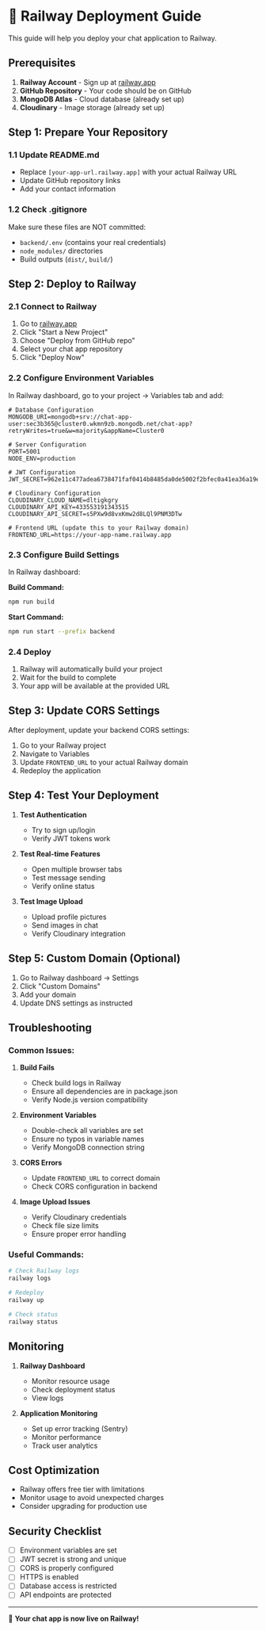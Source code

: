 # 🚀 Railway Deployment Guide

This guide will help you deploy your chat application to Railway.

## Prerequisites

1. **Railway Account** - Sign up at [railway.app](https://railway.app)
2. **GitHub Repository** - Your code should be on GitHub
3. **MongoDB Atlas** - Cloud database (already set up)
4. **Cloudinary** - Image storage (already set up)

## Step 1: Prepare Your Repository

### 1.1 Update README.md

- Replace `[your-app-url.railway.app]` with your actual Railway URL
- Update GitHub repository links
- Add your contact information

### 1.2 Check .gitignore

Make sure these files are NOT committed:

- `backend/.env` (contains your real credentials)
- `node_modules/` directories
- Build outputs (`dist/`, `build/`)

## Step 2: Deploy to Railway

### 2.1 Connect to Railway

1. Go to [railway.app](https://railway.app)
2. Click "Start a New Project"
3. Choose "Deploy from GitHub repo"
4. Select your chat app repository
5. Click "Deploy Now"

### 2.2 Configure Environment Variables

In Railway dashboard, go to your project → Variables tab and add:

```env
# Database Configuration
MONGODB_URI=mongodb+srv://chat-app-user:sec3b365@cluster0.wkmn9zb.mongodb.net/chat-app?retryWrites=true&w=majority&appName=Cluster0

# Server Configuration
PORT=5001
NODE_ENV=production

# JWT Configuration
JWT_SECRET=962e11c477adea6738471faf0414b8485da0de5002f2bfec0a41ea36a19ef29c72dc473f27e4d066f7d364999e82fa7b36e9e4e494134284800cba8fbeb771e0

# Cloudinary Configuration
CLOUDINARY_CLOUD_NAME=dltigkgry
CLOUDINARY_API_KEY=433553191343515
CLOUDINARY_API_SECRET=s5PXw9d8vxKmw2d8LQl9PNM3DTw

# Frontend URL (update this to your Railway domain)
FRONTEND_URL=https://your-app-name.railway.app
```

### 2.3 Configure Build Settings

In Railway dashboard:

**Build Command:**

```bash
npm run build
```

**Start Command:**

```bash
npm run start --prefix backend
```

### 2.4 Deploy

1. Railway will automatically build your project
2. Wait for the build to complete
3. Your app will be available at the provided URL

## Step 3: Update CORS Settings

After deployment, update your backend CORS settings:

1. Go to your Railway project
2. Navigate to Variables
3. Update `FRONTEND_URL` to your actual Railway domain
4. Redeploy the application

## Step 4: Test Your Deployment

1. **Test Authentication**

   - Try to sign up/login
   - Verify JWT tokens work

2. **Test Real-time Features**

   - Open multiple browser tabs
   - Test message sending
   - Verify online status

3. **Test Image Upload**
   - Upload profile pictures
   - Send images in chat
   - Verify Cloudinary integration

## Step 5: Custom Domain (Optional)

1. Go to Railway dashboard → Settings
2. Click "Custom Domains"
3. Add your domain
4. Update DNS settings as instructed

## Troubleshooting

### Common Issues:

1. **Build Fails**

   - Check build logs in Railway
   - Ensure all dependencies are in package.json
   - Verify Node.js version compatibility

2. **Environment Variables**

   - Double-check all variables are set
   - Ensure no typos in variable names
   - Verify MongoDB connection string

3. **CORS Errors**

   - Update `FRONTEND_URL` to correct domain
   - Check CORS configuration in backend

4. **Image Upload Issues**
   - Verify Cloudinary credentials
   - Check file size limits
   - Ensure proper error handling

### Useful Commands:

```bash
# Check Railway logs
railway logs

# Redeploy
railway up

# Check status
railway status
```

## Monitoring

1. **Railway Dashboard**

   - Monitor resource usage
   - Check deployment status
   - View logs

2. **Application Monitoring**
   - Set up error tracking (Sentry)
   - Monitor performance
   - Track user analytics

## Cost Optimization

- Railway offers free tier with limitations
- Monitor usage to avoid unexpected charges
- Consider upgrading for production use

## Security Checklist

- [ ] Environment variables are set
- [ ] JWT secret is strong and unique
- [ ] CORS is properly configured
- [ ] HTTPS is enabled
- [ ] Database access is restricted
- [ ] API endpoints are protected

---

🎉 **Your chat app is now live on Railway!**

